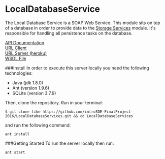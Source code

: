 # LocalDatabaseService

The Local Database Service is a SOAP Web Service. This module sits on top of a database in order to provide data to the [Storage Services](https://github.com/introSDE-FinalProject-2016/StorageServices) module. It's responsible for handling all persistence tasks on the database.

[API Documentation](http://docs.localdatabaseservices.apiary.io/#)  
[URL Client](https://github.com/introSDE-FinalProject-2016/Telegram-Bot)  
[URL Server (heroku)](https://nameless-reaches-22539.herokuapp.com/ws/people)  
[WSDL File](https://nameless-reaches-22539.herokuapp.com/ws/people?wsdl) 


###Install
In order to execute this server locally you need the following technologies:

* Java (jdk 1.8.0)
* Ant (version 1.9.6)
* SQLite (version 3.7.9)

Then, clone the repository. Run in your terminal:

```
$ git clone like https://github.com/introSDE-FinalProject-2016/LocalDatabaseServices.git && cd LocalDatabaseServices
```

and run the following command:
```
ant install
```

###Getting Started
To run the server locally then run:
```
ant start
```
